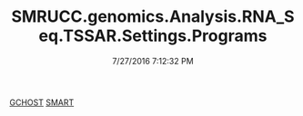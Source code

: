 ﻿---
title: SMRUCC.genomics.Analysis.RNA_Seq.TSSAR.Settings.Programs
date: 7/27/2016 7:12:32 PM
---

[GCHOST](T-SMRUCC.genomics.Analysis.RNA_Seq.TSSAR.Settings.Programs.GCHOST.html)
[SMART](T-SMRUCC.genomics.Analysis.RNA_Seq.TSSAR.Settings.Programs.SMART.html)
